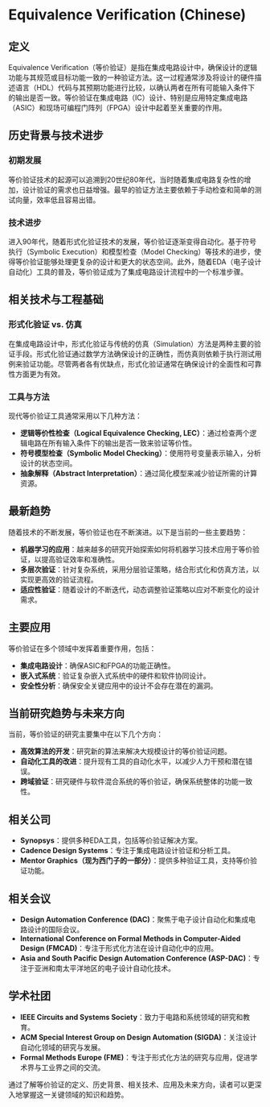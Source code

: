 # Equivalence Verification (Chinese)

## 定义

Equivalence Verification（等价验证）是指在集成电路设计中，确保设计的逻辑功能与其规范或目标功能一致的一种验证方法。这一过程通常涉及将设计的硬件描述语言（HDL）代码与其预期功能进行比较，以确认两者在所有可能输入条件下的输出是否一致。等价验证在集成电路（IC）设计、特别是应用特定集成电路（ASIC）和现场可编程门阵列（FPGA）设计中起着至关重要的作用。

## 历史背景与技术进步

### 初期发展

等价验证技术的起源可以追溯到20世纪80年代，当时随着集成电路复杂性的增加，设计验证的需求也日益增强。最早的验证方法主要依赖于手动检查和简单的测试向量，效率低且容易出错。

### 技术进步

进入90年代，随着形式化验证技术的发展，等价验证逐渐变得自动化。基于符号执行（Symbolic Execution）和模型检查（Model Checking）等技术的进步，使得等价验证能够处理更复杂的设计和更大的状态空间。此外，随着EDA（电子设计自动化）工具的普及，等价验证成为了集成电路设计流程中的一个标准步骤。

## 相关技术与工程基础

### 形式化验证 vs. 仿真

在集成电路设计中，形式化验证与传统的仿真（Simulation）方法是两种主要的验证手段。形式化验证通过数学方法确保设计的正确性，而仿真则依赖于执行测试用例来验证功能。尽管两者各有优缺点，形式化验证通常在确保设计的全面性和可靠性方面更为有效。

### 工具与方法

现代等价验证工具通常采用以下几种方法：

- **逻辑等价性检查（Logical Equivalence Checking, LEC）**：通过检查两个逻辑电路在所有输入条件下的输出是否一致来验证等价性。
- **符号模型检查（Symbolic Model Checking）**：使用符号变量表示输入，分析设计的状态空间。
- **抽象解释（Abstract Interpretation）**：通过简化模型来减少验证所需的计算资源。

## 最新趋势

随着技术的不断发展，等价验证也在不断演进。以下是当前的一些主要趋势：

- **机器学习的应用**：越来越多的研究开始探索如何将机器学习技术应用于等价验证，以提高验证效率和准确性。
- **多层次验证**：针对复杂系统，采用分层验证策略，结合形式化和仿真方法，以实现更高效的验证流程。
- **适应性验证**：随着设计的不断迭代，动态调整验证策略以应对不断变化的设计需求。

## 主要应用

等价验证在多个领域中发挥着重要作用，包括：

- **集成电路设计**：确保ASIC和FPGA的功能正确性。
- **嵌入式系统**：验证复杂嵌入式系统中的硬件和软件协同设计。
- **安全性分析**：确保安全关键应用中的设计不会存在潜在的漏洞。

## 当前研究趋势与未来方向

当前，等价验证的研究主要集中在以下几个方向：

- **高效算法的开发**：研究新的算法来解决大规模设计的等价验证问题。
- **自动化工具的改进**：提升现有工具的自动化水平，以减少人力干预和潜在错误。
- **跨域验证**：研究硬件与软件混合系统的等价验证，确保系统整体的功能一致性。

## 相关公司

- **Synopsys**：提供多种EDA工具，包括等价验证解决方案。
- **Cadence Design Systems**：专注于集成电路设计验证和分析工具。
- **Mentor Graphics（现为西门子的一部分）**：提供多种验证工具，支持等价验证功能。

## 相关会议

- **Design Automation Conference (DAC)**：聚焦于电子设计自动化和集成电路设计的国际会议。
- **International Conference on Formal Methods in Computer-Aided Design (FMCAD)**：专注于形式化方法在设计自动化中的应用。
- **Asia and South Pacific Design Automation Conference (ASP-DAC)**：专注于亚洲和南太平洋地区的电子设计自动化技术。

## 学术社团

- **IEEE Circuits and Systems Society**：致力于电路和系统领域的研究和教育。
- **ACM Special Interest Group on Design Automation (SIGDA)**：关注设计自动化领域的研究与发展。
- **Formal Methods Europe (FME)**：专注于形式化方法的研究与应用，促进学术界与工业界之间的交流。

通过了解等价验证的定义、历史背景、相关技术、应用及未来方向，读者可以更深入地掌握这一关键领域的知识和趋势。